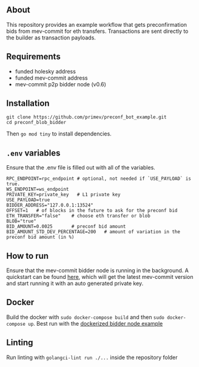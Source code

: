 ## About
This repository provides an example workflow that gets preconfirmation bids from mev-commit for eth transfers. Transactions are sent directly to the builder as transaction payloads.


## Requirements
- funded holesky address
- funded mev-commit address
- mev-commit p2p bidder node (v0.6)

## Installation
```
git clone https://github.com/primev/preconf_bot_example.git
cd preconf_blob_bidder
```

Then `go mod tiny` to install dependencies.

## `.env` variables
Ensure that the .env file is filled out with all of the variables.
```
RPC_ENDPOINT=rpc_endpoint # optional, not needed if `USE_PAYLOAD` is true.
WS_ENDPOINT=ws_endpoint
PRIVATE_KEY=private_key   # L1 private key
USE_PAYLOAD=true
BIDDER_ADDRESS="127.0.0.1:13524"
OFFSET=1   # of blocks in the future to ask for the preconf bid
ETH_TRANSFER="false"    # choose eth transfer or blob
BLOB="true"
BID_AMOUNT=0.0025       # preconf bid amount
BID_AMOUNT_STD_DEV_PERCENTAGE=200   # amount of variation in the preconf bid amount (in %)
```
## How to run
Ensure that the mev-commit bidder node is running in the background. A quickstart can be found [here](https://docs.primev.xyz/get-started/quickstart), which will get the latest mev-commit version and start running it with an auto generated private key. 

## Docker
Build the docker with `sudo docker-compose build` and then `sudo docker-compose up`. Best run with the [dockerized bidder node example](https://github.com/primev/bidder_node_docker)

## Linting
Run linting with `golangci-lint run ./...` inside the repository folder